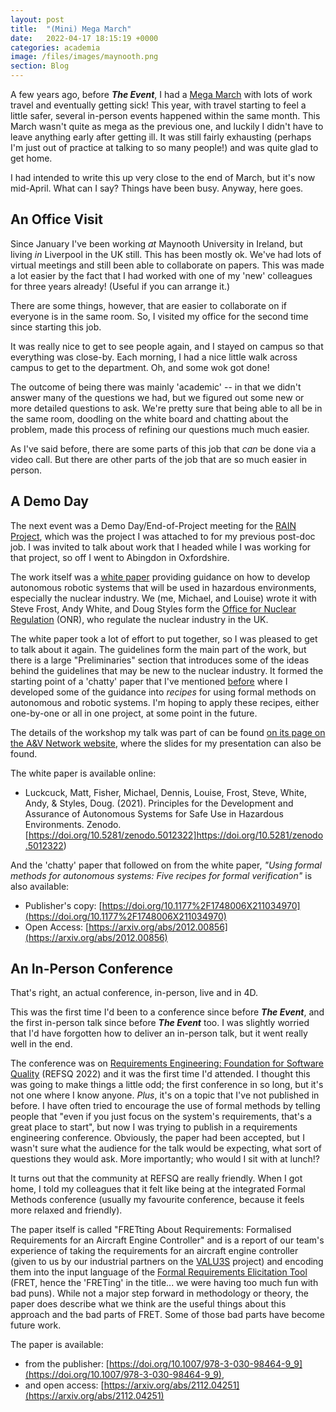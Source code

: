 ```yaml
---
layout: post
title:  "(Mini) Mega March"
date:   2022-04-17 18:15:19 +0000
categories: academia
image: /files/images/maynooth.png
section: Blog
---
```


A few years ago, before _**The Event**_, I had a [Mega March](/mega-march) with lots of work travel and eventually getting sick! This year, with travel starting to feel a little safer, several in-person events happened within the same month. This March wasn't quite as mega as the previous one, and luckily I didn't have to leave anything early after getting ill. It was still fairly exhausting (perhaps I'm just out of practice at talking to so many people!) and was quite glad to get home.

I had intended to write this up very close to the end of March, but it's now mid-April. What can I say? Things have been busy. Anyway, here goes.


## An Office Visit

Since January I've been working *at* Maynooth University in Ireland, but living *in* Liverpool in the UK still. This has been mostly ok. We've had lots of virtual meetings and still been able to collaborate on papers. This was made a lot easier by the fact that I had worked with one of my 'new' colleagues for three years already! (Useful if you can arrange it.)

There are some things, however, that are easier to collaborate on if everyone is in the same room. So, I visited my office for the second time since starting this job.

It was really nice to get to see people again, and I stayed on campus so that everything was close-by. Each morning, I had a nice little walk across campus to get to the department. Oh, and some wok got done!

The outcome of being there was mainly 'academic' -- in that we didn't answer many of the questions we had, but we figured out some new or more detailed questions to ask. We're pretty sure that being able to all be in the same room, doodling on the white board and chatting about the problem, made this process of refining our questions much much easier.

As I've said before, there are some parts of this job that _can_ be done via a video call. But there are other parts of the job that are so much easier in person.  


## A Demo Day

The next event was a Demo Day/End-of-Project meeting for the [RAIN Project](https://rainhub.org.uk/), which was the project I was attached to for my previous post-doc job. I was invited to talk about work that I headed while I was working for that project, so off I went to Abingdon in Oxfordshire.

The work itself was a [white paper](https://www.parliament.uk/site-information/glossary/white-paper/) providing guidance on how to develop autonomous robotic systems that will be used in hazardous environments, especially the nuclear industry. We (me, Michael, and Louise) wrote it with Steve Frost, Andy White, and Doug Styles form the [Office for Nuclear Regulation](http://www.onr.org.uk/) (ONR), who regulate the nuclear industry in the UK.

The white paper took a lot of effort to put together, so I was pleased to get to talk about it again. The guidelines form the main part of the work, but there is a large "Preliminaries" section that introduces some of the ideas behind the guidelines that may be new to the nuclear industry. It formed the starting point of a 'chatty' paper that I've mentioned [before](/hubs-roundup#Defending-Formal-Methods) where I developed some of the guidance into _recipes_ for using formal methods on autonomous and robotic systems. I'm hoping to apply these recipes, either one-by-one or all in one project, at some point in the future.

The details of the workshop my talk was part of can be found [on its page on the A&V Network website](https://autonomy-and-verification.github.io/events/principles-safety-cases-workshop), where the slides for my presentation can also be found.

The white paper is available online:
* Luckcuck, Matt, Fisher, Michael, Dennis, Louise, Frost, Steve, White, Andy, & Styles, Doug. (2021). Principles for the Development and Assurance of Autonomous Systems for Safe Use in Hazardous Environments. Zenodo. [https://doi.org/10.5281/zenodo.5012322]https://doi.org/10.5281/zenodo.5012322)

And the 'chatty' paper that followed on from the white paper, _"Using formal methods for autonomous systems: Five recipes for formal verification"_ is also available:
* Publisher's copy: [https://doi.org/10.1177%2F1748006X211034970](https://doi.org/10.1177%2F1748006X211034970)
* Open Access: [https://arxiv.org/abs/2012.00856](https://arxiv.org/abs/2012.00856)




## An In-Person Conference

That's right, an actual conference, in-person, live and in 4D.

This was the first time I'd been to a conference since before _**The Event**_, and the first in-person talk since before _**The Event**_ too.
I was slightly worried that I'd have forgotten how to deliver an in-person talk, but it went really well in the end.

The conference was on [Requirements Engineering: Foundation for Software Quality](https://2022.refsq.org/) (REFSQ 2022) and it was the first time I'd attended. I thought this was going to make things a little odd; the first conference in so long, but it's not one where I know anyone. *Plus*, it's on a topic that I've not published in before. I have often tried to encourage the use of formal methods by telling people that "even if you just focus on the system's requirements, that's a great place to start", but now I was trying to publish in a requirements engineering conference. Obviously, the paper had been accepted, but I wasn't sure what the audience for the talk would be expecting, what sort of questions they would ask. More importantly; who would I sit with at lunch!?

It turns out that the community at REFSQ are really friendly. When I got home, I told my colleagues that it felt like being at the integrated Formal Methods conference (usually my favourite conference, because it feels more relaxed and friendly).

The paper itself is called "FRETting About Requirements: Formalised Requirements for an Aircraft Engine Controller" and is a report of our team's experience of taking the requirements for an aircraft engine controller (given to us by our industrial partners on the [VALU3S](https://valu3s.eu/) project) and encoding them into the input language of the [Formal Requirements Elicitation Tool](https://github.com/NASA-SW-VnV/fret) (FRET, hence the 'FRETing' in the title... we were having too much fun with bad puns). While not a major step forward in methodology or theory, the paper does describe what we think are the useful things about this approach and the bad parts of FRET. Some of those bad parts have become future work.

The paper is available:
* from the publisher: [https://doi.org/10.1007/978-3-030-98464-9_9](https://doi.org/10.1007/978-3-030-98464-9_9),
* and open access: [https://arxiv.org/abs/2112.04251](https://arxiv.org/abs/2112.04251)
